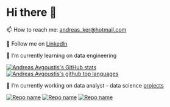 # Hi there 👋

📫 How to reach me: andreas_ker@hotmail.com

💬 Follow me on [Linkedln](https://www.linkedin.com/in/andreasavgoustis)

 

🌱 I’m currently learning on data engineering

[![Andreas Avgoustis's GitHub stats](https://github-readme-stats.vercel.app/api?username=AndreasAvgou&show_icons=true&theme=radical&include_all_commits=false)](https://github.com/AndreasAvgou/github-readme-stats)
[![Andreas Avgoustis's github top languages](https://github-readme-stats.vercel.app/api/top-langs/?username=AndreasAvgou&layout=compact&show_icons=true&theme=radical)](https://github.com/amarvin/amarvin)

🔭 I’m currently working on data analyst - data science [projects](https://andreasavgou.github.io/)

 [![Repo name](https://github-readme-stats.vercel.app/api/pin/?username=AndreasAvgou&repo=Dermoscopic-Melanoma-Image-Classification&show_icons=true&theme=radical)](https://github.com/AndreasAvgou/Dermoscopic-Melanoma-Image-Classification)
  [![Repo name](https://github-readme-stats.vercel.app/api/pin/?username=AndreasAvgou&repo=Liver-Disease-Prediction&show_icons=true&theme=radical)](https://github.com/AndreasAvgou/Liver-Disease-Prediction)
   [![Repo name](https://github-readme-stats.vercel.app/api/pin/?username=AndreasAvgou&repo=Sarcasm-Prediction-Model&show_icons=true&theme=radical)](https://github.com/AndreasAvgou/Sarcasm-Prediction-Model)
 

<!--
**AndreasAvgou/AndreasAvgou** is a ✨ _special_ ✨ repository because its `README.md` (this file) appears on your GitHub profile.

Here are some ideas to get you started:

- 🔭 I’m currently working on ...
- 🌱 I’m currently learning ...
- 👯 I’m looking to collaborate on ...
- 🤔 I’m looking for help with ...
- 💬 Ask me about ...
 📫 How to reach me: ...
- 😄 Pronouns: ...
- ⚡ Fun fact: ...
-->
